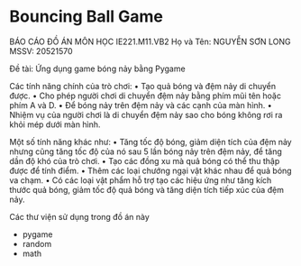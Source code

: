 # Bouncing Ball Game
BÁO CÁO ĐỒ ÁN MÔN HỌC IE221.M11.VB2
Họ và Tên: NGUYỄN SƠN LONG
MSSV: 20521570

Đề tài: Ứng dụng game bóng nảy bằng Pygame

Các tính năng chính của trò chơi:
• Tạo quả bóng và đệm nảy di chuyển được.
• Cho phép người chơi di chuyển đệm nảy bằng phím mũi tên hoặc phím A và D.
• Để bóng nảy trên đệm nảy và các cạnh của màn hình.
• Nhiệm vụ của người chơi là di chuyển đệm nảy sao cho bóng không rơi ra khỏi mép dưới màn hình.

Một số tính năng khác như:
• Tăng tốc độ bóng, giảm diện tích của đệm nảy nhưng cũng tăng tốc độ của nó sau 5 lần bóng nảy trên đệm nảy, để tăng dần độ khó của trò chơi.
• Tạo các đồng xu mà quả bóng có thể thu thập được để tính điểm.
• Thêm các loại chướng ngại vật khác nhau để quả bóng va chạm.
• Có các loại vật phẩm hỗ trợ tạo các hiệu ứng như tăng kích thước quả bóng, giảm tốc độ quả bóng và tăng diện tích tiếp xúc của đệm nảy.

Các thư viện sử dụng trong đồ án này
- pygame
- random
- math